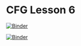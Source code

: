 # CFG Lesson 6

[![Binder](https://mybinder.org/badge_logo.svg)](https://mybinder.org/v2/gh/datajoely/qb-cfg-pandas.git/master?filepath=01_introduction_to_jupyter.ipynb)

[![Binder](https://mybinder.org/badge_logo.svg)](https://mybinder.org/v2/gh/datajoely/qb-cfg-pandas.git/master?filepath=02_introduction_to_pandas.ipynb)
